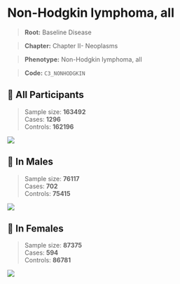 # Non-Hodgkin lymphoma, all

> **Root:** Baseline Disease  

> **Chapter:** Chapter II- Neoplasms  

> **Phenotype:** Non-Hodgkin lymphoma, all  

> **Code:** `C3_NONHODGKIN`

## 🧪 All Participants  
> Sample size: **163492**  
> Cases: **1296**  
> Controls: **162196**
<img src="/Disease/Figures/ALL/Incidence/C3_NONHODGKIN.png"/>
<CsvTable src="/Disease/Data/ALL/Incidence/COX_C3_NONHODGKIN.csv" label="🔍 View full results" />

## 👨 In Males  
> Sample size: **76117**  
> Cases: **702**  
> Controls: **75415**
<img src="/Disease/Figures/Male/Incidence/C3_NONHODGKIN.png"/>
<CsvTable src="/Disease/Data/Male/Incidence/COX_C3_NONHODGKIN.csv" label="🔍 View full results" />

## 👩 In Females  
> Sample size: **87375**  
> Cases: **594**  
> Controls: **86781**
<img src="/Disease/Figures/Female/Incidence/C3_NONHODGKIN.png"/>
<CsvTable src="/Disease/Data/Female/Incidence/COX_C3_NONHODGKIN.csv" label="🔍 View full results" />
